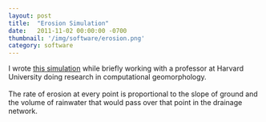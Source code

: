 ```yaml
---
layout: post
title:  "Erosion Simulation"
date:   2011-11-02 00:00:00 -0700
thumbnail: '/img/software/erosion.png'
category: software
---
```

I wrote <a href="https://www.youtube.com/watch?v=6kV7tfiWA8c">this simulation</a> while briefly working with a professor at Harvard University doing research in computational geomorphology.
<br><br>
The rate of erosion at every point is proportional to the slope of ground and the volume of rainwater that would pass over that point in the drainage network.